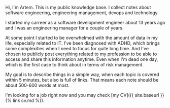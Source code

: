 Hi, I'm Artem. This is my public knowledge base. I collect notes about software engineering, engineering management, devops and technology

I started my carreer as a software development engineer about 13 years ago and I was an engineering manager for a couple of years.

At some point I started to be overwhelmed with the amount of data in my life, especially related to IT. I've been diagnosed with ADHD, which brings some complexities when I need to focus for quite long time. And I've chosen to publicly post everything related to my profession to be able to access and share this information anytime. Even when I'm dead one day, which is the first case to think about in terms of risk management.

My goal is to describe things in a simple way, when each topic is covered within 5 minutes, but also is full of links. That means each note should be about 500-600 words at most.

I'm looking for a job right now and you may check [my CV]({{ site.baseurl }}{% link cv.md %}).

